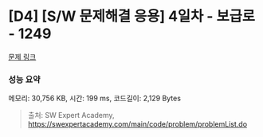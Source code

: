 # [D4] [S/W 문제해결 응용] 4일차 - 보급로 - 1249 

[문제 링크](https://swexpertacademy.com/main/code/problem/problemDetail.do?contestProbId=AV15QRX6APsCFAYD) 

### 성능 요약

메모리: 30,756 KB, 시간: 199 ms, 코드길이: 2,129 Bytes



> 출처: SW Expert Academy, https://swexpertacademy.com/main/code/problem/problemList.do